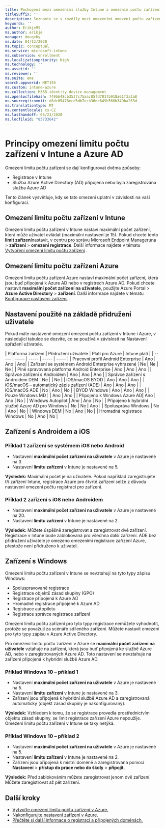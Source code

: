 ```yaml
---
title: Pochopení mezi omezeními služby Intune a omezením počtu zařízení Azure
titleSuffix: ''
description: Seznamte se s rozdíly mezi omezeními omezení počtu zařízení v Intune a omezeními vymezenými v Azure AD.
keywords: ''
author: ErikjeMS
ms.author: erikje
manager: dougeby
ms.date: 04/12/2020
ms.topic: conceptual
ms.service: microsoft-intune
ms.subservice: enrollment
ms.localizationpriority: high
ms.technology: ''
ms.assetid: ''
ms.reviewer: ''
ms.suite: ems
search.appverid: MET150
ms.custom: intune-azure
ms.collection: M365-identity-device-management
ms.openlocfilehash: 749b648cb3527c75aac85fd7817b918a61f3a2a8
ms.sourcegitcommit: d8dc05476ecd5db7ecb36dc649b566b349ba263d
ms.translationtype: MT
ms.contentlocale: cs-CZ
ms.lasthandoff: 05/21/2020
ms.locfileid: "83733642"
---
```

# <a name="understand-intune-and-azure-ads-device-limit-restrictions"></a>Principy omezení limitu počtu zařízení v Intune a Azure AD

Omezení limitu počtu zařízení se dají konfigurovat dvěma způsoby:
- Registrace v Intune
- Služba Azure Active Directory (AD) připojena nebo byla zaregistrována služba Azure AD

Tento článek vysvětluje, kdy se tato omezení uplatní v závislosti na vaší konfiguraci.

## <a name="intune-device-limit-restrictions"></a>Omezení limitu počtu zařízení v Intune

Omezení limitu počtu zařízení v Intune nastaví maximální počet zařízení, která může uživatel ovládat (maximální nastavení je 15). Pokud chcete tento **limit zařízení**nastavit, v [centru pro správu Microsoft Endpoint Manageru](https://go.microsoft.com/fwlink/?linkid=2109431)na  >  **zařízení**  >  **omezení registrace**. Další informace najdete v tématu [Vytvoření omezení limitu počtu zařízení](enrollment-restrictions-set.md#create-a-device-limit-restriction) .

## <a name="azure-device-limit-restriction"></a>Omezení limitu počtu zařízení Azure

Omezení limitu počtu zařízení Azure nastaví maximální počet zařízení, která jsou buď připojená k Azure AD nebo v registrech Azure AD. Pokud chcete nastavit **maximální počet zařízení na uživatele**, použijte Azure Portal > **Azure Active Directory**  >  **zařízení**. Další informace najdete v tématu [Konfigurace nastavení zařízení](https://docs.microsoft.com/azure/active-directory/devices/device-management-azure-portal) .

## <a name="settings-applied-based-on-user-affinity"></a>Nastavení použité na základě přidružení uživatele

Pokud máte nastavené omezení omezení počtu zařízení v Intune i Azure, v následující tabulce se dozvíte, co se používá v závislosti na Nastavení spřažení uživatele.

| Platforma zařízení | Přidružení uživatele | Platí pro Azure | Intune platí |
| ----- | ----- | ----- | ----- | ----- |
| Pracovní profil Android Enterprise | Ano | Ano | Ano|
| Zařízení se systémem Android Enterprise vyhrazené | Ne | Ne | Ne |
| Plně spravovaná platforma Android Enterprise | Ano | Ano | Ano |
| Správce zařízení s Androidem | Ano | Ano | Ano |
| Správce zařízení s Androidem DEM | Ne | | Ne | 
| iOS/macOS BYOD | Ano | Ano | Ano |
| iOS/macOS – automatický zápis zařízení (ADE) | Ano | Ano | Ano |
| iOS/macOS ADE | No | Ano | No |
| BYOD Windows | Ano | Ano | Ano |
| Pouze Windows MD | | Ano | Ano |
| Připojeno k Windows Azure AD| Ano | Ano | No |
| Windows Autopilot | Ano | Ano | No |
| Připojeno k hybridní službě Azure AD pro Windows | Ne | Ne | Ano |
| Spoluspráva Windows | No | Ano | No |
| Windows DEM | No | Ano | No |
| Hromadná registrace Windows | No | Ano | No |


## <a name="android-and-ios-devices"></a>Zařízení s Androidem a iOS

### <a name="ios-or-android-devices-example-1"></a>Příklad 1 zařízení se systémem iOS nebo Android

- Nastavení **maximální počet zařízení na uživatele** v Azure je nastavené na 3.
- Nastavení **limitu zařízení** v Intune je nastavené na 5.
 
**Výsledek:** Maximální počet je na uživatele. Pokud například zaregistrujete tři zařízení Intune, registrace Azure pro čtvrté zařízení selže z důvodu nastavení omezení počtu registrací pro zařízení.

### <a name="ios-or-android-devices-example-2"></a>Příklad 2 zařízení s iOS nebo Androidem

- Nastavení **maximální počet zařízení na uživatele** v Azure je nastavené na 20.
- Nastavení **limitu zařízení** v Intune je nastavené na 2.

**Výsledek:** Můžete úspěšně zaregistrovat a zaregistrovat dvě zařízení. Registrace v Intune bude zablokovaná pro všechna další zařízení. ADE bez přidružení uživatele je omezeno omezeními registrace zařízení Azure, přestože není přidruženo k uživateli.

## <a name="windows-devices"></a>Zařízení s Windows

Omezení limitu počtu zařízení v Intune se nevztahují na tyto typy zápisu Windows:
- Spoluspravované registrace
- Registrace objektů zásad skupiny (GPO)
- Registrace připojená k Azure AD
- Hromadné registrace připojené k Azure AD
- Registrace autopilotu
- Registrace správce registrace zařízení

Omezení limitu počtu zařízení pro tyto typy registrace nemůžete vyhodnotit, protože se považují za scénáře sdíleného zařízení. Můžete nastavit omezení pro tyto typy zápisu v Azure Active Directory.

Pro omezení limitu počtu zařízení v Azure se **maximální počet zařízení na uživatele** vztahuje na zařízení, která jsou buď připojená ke službě Azure AD, nebo v zaregistrovaných Azure AD. Toto nastavení se nevztahuje na zařízení připojená k hybridní službě Azure AD.

### <a name="windows-10-example-1"></a>Příklad Windows 10 – příklad 1

- Nastavení **maximální počet zařízení na uživatele** v Azure je nastavené na 5.
- Nastavení **limitu zařízení** v Intune je nastavené na 3.
- Zařízení jsou připojená k hybridní službě Azure AD a zaregistrovaná automaticky (objekt zásad skupiny je nakonfigurovaný).

**Výsledek:** Vzhledem k tomu, že se registrace provedla prostřednictvím objektu zásad skupiny, se limit registrace zařízení Azure nepoužije.  Omezení limitu počtu zařízení v Intune se taky netýká.

### <a name="windows-10-example-2"></a>Příklad Windows 10 – příklad 2

- Nastavení **maximální počet zařízení na uživatele** v Azure je nastavené na 5.
- Nastavení **limitu zařízení** v Intune je nastavené na 2.
- Zařízení jsou připojená k místní doméně a zaregistrovaná pomocí **Nastavení**  >  **přístup do práce nebo do školy**  >  **připojit**.

**Výsledek:** Před zablokováním můžete zaregistrovat jenom dvě zařízení. Můžete zaregistrovat až pět zařízení.


## <a name="next-steps"></a>Další kroky

- [Vytvořte omezení limitu počtu zařízení v Azure.](https://docs.microsoft.com/azure/active-directory/devices/device-management-azure-portal.md#configure-device-settings)
- [Nakonfigurujte nastavení zařízení v Azure.](enrollment-restrictions-set.md#create-a-device-limit-restriction)
- [Přečtěte si další informace o registraci a připojených doménách.](https://docs.microsoft.com/azure/active-directory/devices/overview.md#getting-devices-in-azure-ad)